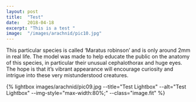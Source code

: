 ```yaml
---
layout: post
title:	"Test"
date:	2018-04-18
excerpt: "This is a test "
image:	"/images/arachnid/pic10.jpg"
---
```

This  particular species is called ‘Maratus robinson’ and is only around 2mm in real life. The model was made to help educate the public on the anatomy of this species, in particular their unusual cephalothorax and huge eyes. The hope is that it’s vibrant appearance will encourage curiosity and intrigue into these very mistunderstood creatures.


{% lightbox images/arachnid/pic09.jpg --title="Test Lightbox" --alt="Test Lightbox" --img-style="max-width:80%;" --class="image.fit" %}

